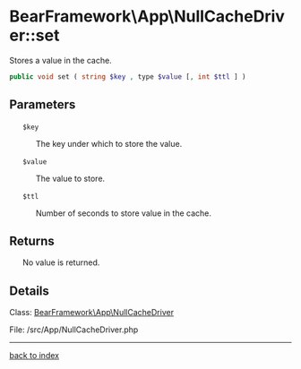 # BearFramework\App\NullCacheDriver::set

Stores a value in the cache.

```php
public void set ( string $key , type $value [, int $ttl ] )
```

## Parameters

&nbsp;&nbsp;&nbsp;&nbsp;&nbsp;&nbsp;`$key`

&nbsp;&nbsp;&nbsp;&nbsp;&nbsp;&nbsp;&nbsp;&nbsp;&nbsp;&nbsp;&nbsp;&nbsp;The key under which to store the value.

&nbsp;&nbsp;&nbsp;&nbsp;&nbsp;&nbsp;`$value`

&nbsp;&nbsp;&nbsp;&nbsp;&nbsp;&nbsp;&nbsp;&nbsp;&nbsp;&nbsp;&nbsp;&nbsp;The value to store.

&nbsp;&nbsp;&nbsp;&nbsp;&nbsp;&nbsp;`$ttl`

&nbsp;&nbsp;&nbsp;&nbsp;&nbsp;&nbsp;&nbsp;&nbsp;&nbsp;&nbsp;&nbsp;&nbsp;Number of seconds to store value in the cache.

## Returns

&nbsp;&nbsp;&nbsp;&nbsp;&nbsp;&nbsp;No value is returned.

## Details

Class: [BearFramework\App\NullCacheDriver](bearframework.app.nullcachedriver.class.md)

File: /src/App/NullCacheDriver.php

---

[back to index](index.md)

